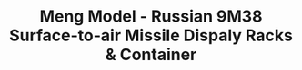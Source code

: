 ---
layout: product
title: "Meng Model - Russian 9M38 Surface-to-air Missile Dispaly Racks & Container"
price: "6500" 
desc: "N/A"
img_path: "/assets/img/MM-SPS-063.jpg"
brand: "N/A"
available: false
special_offer: false
new: false
soon: false
cat: "010000"
subcat: "011000"
subsubcat: "0N/A"
sifra: "MM-SPS-063"
popular: true
---